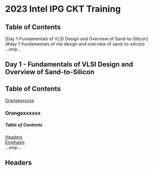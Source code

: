 # 2023 Intel IPG CKT Training

## Table of Contents
[Day 1-Fundamentals of VLSI Design and Overview of Sand-to-Silicon](#day 1-fundamentals of vlsi design and overview of sand-to-silicon)
...snip...
<a name="day 1-fundamentals of vlsi design and overview of sand-to-silicon"/>
## Day 1 - Fundamentals of VLSI Design and Overview of Sand-to-Silicon



## Table of Contents
[Orangexxxxxx](#orangexxxxxx)

<a name="orangexxxxxx"/>

### Orangexxxxxx


##### Table of Contents  
[Headers](#headers)  
[Emphasis](#emphasis)  
...snip...  
<a name="headers"/>
## Headers
